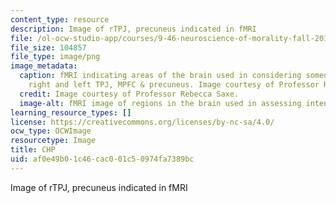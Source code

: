```yaml
---
content_type: resource
description: Image of rTPJ, precuneus indicated in fMRI
file: /ol-ocw-studio-app/courses/9-46-neuroscience-of-morality-fall-2017/af0e49b01c46cac001c50974fa7389bc_MIT9_46F17_chp.png
file_size: 104857
file_type: image/png
image_metadata:
  caption: fMRI indicating areas of the brain used in considering someone's intentions;
    right and left TPJ, MPFC & precuneus. Image courtesy of Professor Rebecca Saxe.
  credit: Image courtesy of Professor Rebecca Saxe.
  image-alt: fMRI image of regions in the brain used in assessing intent.
learning_resource_types: []
license: https://creativecommons.org/licenses/by-nc-sa/4.0/
ocw_type: OCWImage
resourcetype: Image
title: CHP
uid: af0e49b0-1c46-cac0-01c5-0974fa7389bc
---
```

Image of rTPJ, precuneus indicated in fMRI